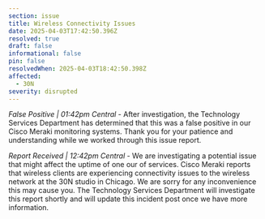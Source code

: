 ```yaml
---
section: issue
title: Wireless Connectivity Issues
date: 2025-04-03T17:42:50.396Z
resolved: true
draft: false
informational: false
pin: false
resolvedWhen: 2025-04-03T18:42:50.398Z
affected:
  - 30N
severity: disrupted
---
```

*False Positive | 01:42pm Central* - After investigation, the Technology Services Department has determined that this was a false positive in our Cisco Meraki monitoring systems. Thank you for your patience and understanding while we worked through this issue report.

*Report Received | 12:42pm Central* - We are investigating a potential issue that might affect the uptime of one our of services. Cisco Meraki reports that wireless clients are experiencing connectivity issues to the wireless network at the 30N studio in Chicago. We are sorry for any inconvenience this may cause you. The Technology Services Department will investigate this report shortly and will update this incident post once we have more information.